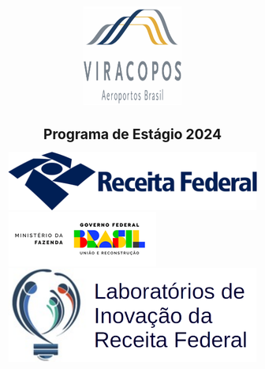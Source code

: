 <p align="center">
 <img src="readme/Viracopos_Airport_Logo.jpg" height="200" width="200" />
</p>

<h1 align="center">Programa de Estágio 2024</h1>
	
<div class="logo-container" style="justify-content: space-between; align-items: center;">
 <img src="readme/receita-federal-logo.png" alt="Logo Receita Federal">
 <img src="readme/MFAssinatura.png" alt="Logo Ministério da Fazenda">
 <img src="readme/Labin-logo.png" alt="Logo Labin">
</div>

